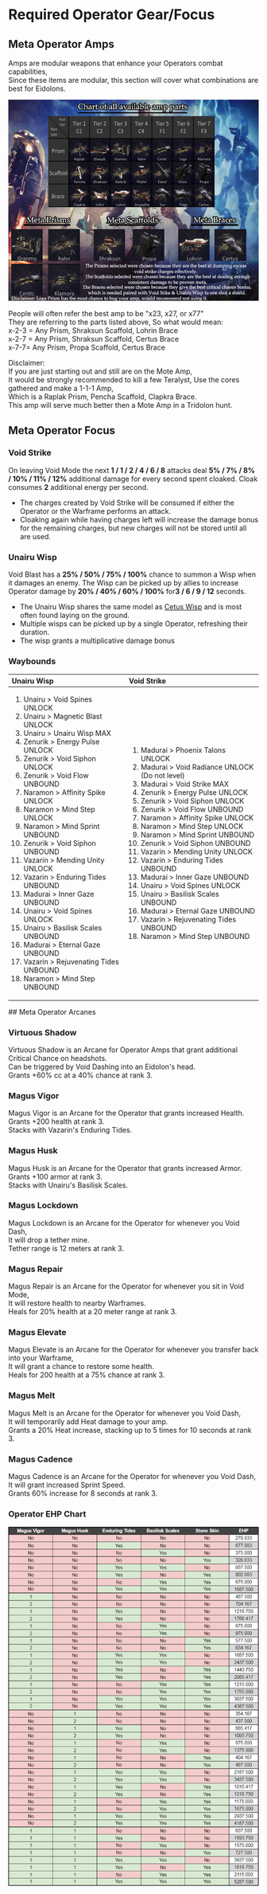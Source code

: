 # Required Operator Gear/Focus

##  Meta Operator Amps

Amps are modular weapons that enhance your Operators combat capabilities,   
Since these items are modular, this section will cover what combinations are best for Eidolons.

![](../../.gitbook/assets/image%20%2880%29.png)

People will often refer the best amp to be "x23, x27, or x77"  
They are referring to the parts listed above, So what would mean:  
x-2-3 = Any Prism, Shraksun Scaffold, Lohrin Brace  
x-2-7 = Any Prism, Shraksun Scaffold, Certus Brace  
x-7-7= Any Prism, Propa Scaffold, Certus Brace

Disclaimer:  
If you are just starting out and still are on the Mote Amp,  
It would be strongly recommended to kill a few Teralyst, Use the cores gathered and make a 1-1-1 Amp,  
Which is a Raplak Prism, Pencha Scaffold, Clapkra Brace.   
This amp will serve much better then a Mote Amp in a Tridolon hunt. 

## Meta Operator Focus

### Void Strike

On leaving Void Mode the next **1 / 1 / 2 / 4 / 6 / 8** attacks deal **5% / 7% / 8% / 10% / 11% / 12%** additional damage for every second spent cloaked. Cloak consumes **2** additional energy per second.

* The charges created by Void Strike will be consumed if either the Operator or the Warframe performs an attack.
* Cloaking again while having charges left will increase the damage bonus for the remaining charges, but new charges will not be stored until all are used.

### Unairu Wisp

Void Blast has a **25% / 50% / 75% / 100%** chance to summon a Wisp when it damages an enemy. The Wisp can be picked up by allies to increase Operator damage by **20% / 40% / 60% / 100%** for**3 / 6 / 9 / 12** seconds.

* The Unairu Wisp shares the same model as [Cetus Wisp](https://warframe.fandom.com/wiki/Cetus_Wisp) and is most often found laying on the ground.
* Multiple wisps can be picked up by a single Operator, refreshing their duration.
* The wisp grants a multiplicative damage bonus

### Waybounds

<table>
  <thead>
    <tr>
      <th style="text-align:left">Unairu Wisp</th>
      <th style="text-align:left">Void Strike</th>
    </tr>
  </thead>
  <tbody>
    <tr>
      <td style="text-align:left">
        <p></p>
        <ol>
          <li>Unairu &gt; Void Spines UNLOCK</li>
          <li>Unairu &gt; Magnetic Blast UNLOCK</li>
          <li>Unairu &gt; Unairu Wisp MAX</li>
          <li>Zenurik &gt; Energy Pulse UNLOCK</li>
          <li>Zenurik &gt; Void Siphon UNLOCK</li>
          <li>Zenurik &gt; Void Flow UNBOUND</li>
          <li>Naramon &gt; Affinity Spike UNLOCK</li>
          <li>Naramon &gt; Mind Step UNLOCK</li>
          <li>Naramon &gt; Mind Sprint UNBOUND</li>
          <li>Zenurik &gt; Void Siphon UNBOUND</li>
          <li>Vazarin &gt; Mending Unity UNLOCK</li>
          <li>Vazarin &gt; Enduring Tides UNBOUND</li>
          <li>Madurai &gt; Inner Gaze UNBOUND</li>
          <li>Unairu &gt; Void Spines UNLOCK</li>
          <li>Unairu &gt; Basilisk Scales UNBOUND</li>
          <li>Madurai &gt; Eternal Gaze UNBOUND</li>
          <li>Vazarin &gt; Rejuvenating Tides UNBOUND</li>
          <li>Naramon &gt; Mind Step UNBOUND</li>
        </ol>
      </td>
      <td style="text-align:left">
        <p></p>
        <ol>
          <li>Madurai &gt; Phoenix Talons UNLOCK</li>
          <li>Madurai &gt; Void Radiance UNLOCK (Do not level)</li>
          <li>Madurai &gt; Void Strike MAX</li>
          <li>Zenurik &gt; Energy Pulse UNLOCK</li>
          <li>Zenurik &gt; Void Siphon UNLOCK</li>
          <li>Zenurik &gt; Void Flow UNBOUND</li>
          <li>Naramon &gt; Affinity Spike UNLOCK</li>
          <li>Naramon &gt; Mind Step UNLOCK</li>
          <li>Naramon &gt; Mind Sprint UNBOUND</li>
          <li>Zenurik &gt; Void Siphon UNBOUND</li>
          <li>Vazarin &gt; Mending Unity UNLOCK</li>
          <li>Vazarin &gt; Enduring Tides UNBOUND</li>
          <li>Madurai &gt; Inner Gaze UNBOUND</li>
          <li>Unairu &gt; Void Spines UNLOCK</li>
          <li>Unairu &gt; Basilisk Scales UNBOUND</li>
          <li>Madurai &gt; Eternal Gaze UNBOUND</li>
          <li>Vazarin &gt; Rejuvenating Tides UNBOUND</li>
          <li>Naramon &gt; Mind Step UNBOUND</li>
        </ol>
        <p></p>
      </td>
    </tr>
  </tbody>
</table>## Meta Operator Arcanes

### Virtuous Shadow

Virtuous Shadow is an Arcane for Operator Amps that grant additional Critical Chance on headshots.  
Can be triggered by Void Dashing into an Eidolon's head.  
Grants +60% cc at a 40% chance at rank 3.

### Magus Vigor

Magus Vigor is an Arcane for the Operator that grants increased Health.  
Grants +200 health at rank 3.  
Stacks with Vazarin's Enduring Tides.

### Magus Husk

Magus Husk is an Arcane for the Operator that grants increased Armor.  
Grants +100 armor at rank 3.  
Stacks with Unairu's Basilisk Scales.

### Magus Lockdown

Magus Lockdown is an Arcane for the Operator for whenever you Void Dash,   
It will drop a tether mine.  
Tether range is 12 meters at rank 3.

### Magus Repair

Magus Repair is an Arcane for the Operator for whenever you sit in Void Mode,  
It will restore health to nearby Warframes.  
Heals for 20% health at a 20 meter range at rank 3.

### Magus Elevate

Magus Elevate is an Arcane for the Operator for whenever you transfer back into your Warframe,  
It will grant a chance to restore some health.  
Heals for 200 health at a 75% chance at rank 3.

### Magus Melt

Magus Melt is an Arcane for the Operator for whenever you Void Dash,  
It will temporarily add Heat damage to your amp.  
Grants a 20% Heat increase, stacking up to 5 times for 10 seconds at rank 3.

### Magus Cadence

Magus Cadence is an Arcane for the Operator for whenever you Void Dash,  
It will grant increased Sprint Speed.  
Grants 60% increase for 8 seconds at rank 3.

### Operator EHP Chart

![operator ehp \(Credit Sintharius \#4284\)](../../.gitbook/assets/image%20%2871%29.png)



